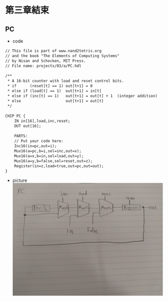 # 第三章結束
## PC
* code
```
// This file is part of www.nand2tetris.org
// and the book "The Elements of Computing Systems"
// by Nisan and Schocken, MIT Press.
// File name: projects/03/a/PC.hdl

/**
 * A 16-bit counter with load and reset control bits.
 * if      (reset[t] == 1) out[t+1] = 0
 * else if (load[t] == 1)  out[t+1] = in[t]
 * else if (inc[t] == 1)   out[t+1] = out[t] + 1  (integer addition)
 * else                    out[t+1] = out[t]
 */

CHIP PC {
    IN in[16],load,inc,reset;
    OUT out[16];

    PARTS:
    // Put your code here:
    Inc16(in=pc,out=i);
    Mux16(a=pc,b=i,sel=inc,out=x);
    Mux16(a=x,b=in,sel=load,out=y);
    Mux16(a=y,b=false,sel=reset,out=z);
    Register(in=z,load=true,out=pc,out=out);
}
```
* picture
![picture](https://github.com/ZKX-0326/co109a/blob/master/HW/picture/1608098558484.jpg)